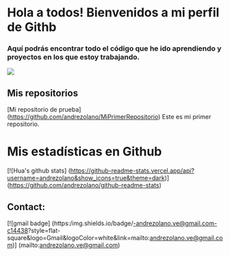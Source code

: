 # Hola a todos! Bienvenidos a mi perfil de Githb

### Aquí podrás encontrar todo el código que he ido aprendiendo y proyectos en los que estoy trabajando.

![](https://eu01.edcwb.com/buscador/img/centros/logogrande/54264-96ad66dde92147e5a95f5750cd9132d3.jpg)

## Mis repositorios

[Mi repositorio de prueba] (https://github.com/andrezolano/MiPrimerRepositorio) Este es mi primer repositorio.

# Mis estadísticas en Github
[![Hua's github stats] (https://github-readme-stats.vercel.app/api?username=andrezolano&show_icons=true&theme=dark)] (https://github.com/andrezolano/github-readme-stats)

## Contact:
[![gmail badge] (https:/img.shields.io/badge/-andrezolano.ve@gmail.com-c14438?style=flat-square&logo=Gmail&logoColor=white&link=mailto:andrezolano.ve@gmail.com)] (mailto:andrezolano.ve@gmail.com)
